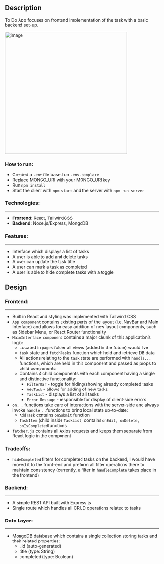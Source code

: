 
## Description 

To Do App focuses on frontend implementation of the task with a basic backend set-up.

<img width="400" alt="image" src="https://user-images.githubusercontent.com/95252828/185862172-71e296a2-24a7-46e4-a987-9f281811469b.png">

### How to run:
- Created a `.env` file based on `.env-template`
- Replace MONGO_URI with your MONGO_URI key 
- Run `npm install` 
- Start the client with `npm start` and the server with `npm run server` 

### Technologies:

---

- **Frontend**: React, TailwindCSS
- **Backend**: Node.js/Express, MongoDB

### Features:

---

- Interface which displays a list of tasks
- A user is able to add and  delete tasks
- A user can update the task title
- A user can mark a task as completed
- A user is able to hide complete tasks with a toggle



## Design
### Frontend:
---

- Built in React and styling was implemented with Tailwind CSS
- `App component` contains existing parts of the layout (i.e. NavBar and Main Interface) and allows for easy addition of new layout components, such as Sidebar Menu, or React Router functionality
- `MainInterface component` contains a major chunk of this application’s logic:
    - Located in `pages` folder all views (added in the future) would live
    - `task` state and `fetchTasks` function which hold and retrieve DB data
    - All actions relating to the `task` state are performed with `handle...` functions, which are held in this component and passed as props to child components
    - Contains 4 child components with each component having a single and distinctive functionality:
        - `FilterBar` - toggle for hiding/showing already completed tasks
        - `AddTask` - allows for adding of new tasks
        - `TaskList` - displays a list of all tasks
        - `Error Message` - responsible for display of client-side errors
- `on...`  functions take care of interactions with the server-side and always invoke `handle...`functions to bring local state up-to-date:
    - `AddTask` contains `onSubmit` function
    - `TaskItem` (child inside `TaskList`) contains `onEdit, onDelete, onIsCompleted`functions
- `fetcher.js` contains all Axios requests and keeps them separate from React logic in the component

### Tradeoffs:
- `hideCompleted` filters for completed tasks on the backend, I would have moved it to the front-end and preform all filter operations there to maintain consistency (currently, a filter in `handleComplete` takes place in the frontend)

### Backend:
---

- A simple REST API built with Express.js
- Single route which handles all CRUD operations related to tasks

### Data Layer:
---

- MongoDB database which contains a single collection storing tasks and their related properties:
    - _id (auto-generated)
    - title (type: String)
    - completed (type: Boolean)
